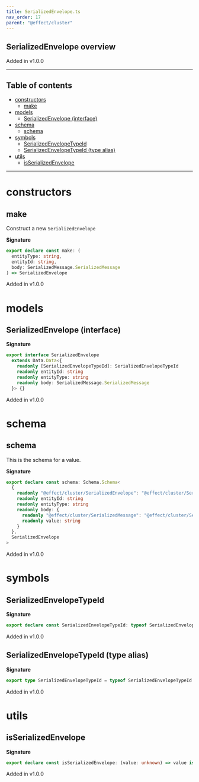```yaml
---
title: SerializedEnvelope.ts
nav_order: 17
parent: "@effect/cluster"
---
```


## SerializedEnvelope overview

Added in v1.0.0

---

<h2 class="text-delta">Table of contents</h2>

- [constructors](#constructors)
  - [make](#make)
- [models](#models)
  - [SerializedEnvelope (interface)](#serializedenvelope-interface)
- [schema](#schema)
  - [schema](#schema-1)
- [symbols](#symbols)
  - [SerializedEnvelopeTypeId](#serializedenvelopetypeid)
  - [SerializedEnvelopeTypeId (type alias)](#serializedenvelopetypeid-type-alias)
- [utils](#utils)
  - [isSerializedEnvelope](#isserializedenvelope)

---

# constructors

## make

Construct a new `SerializedEnvelope`

**Signature**

```ts
export declare const make: (
  entityType: string,
  entityId: string,
  body: SerializedMessage.SerializedMessage
) => SerializedEnvelope
```

Added in v1.0.0

# models

## SerializedEnvelope (interface)

**Signature**

```ts
export interface SerializedEnvelope
  extends Data.Data<{
    readonly [SerializedEnvelopeTypeId]: SerializedEnvelopeTypeId
    readonly entityId: string
    readonly entityType: string
    readonly body: SerializedMessage.SerializedMessage
  }> {}
```

Added in v1.0.0

# schema

## schema

This is the schema for a value.

**Signature**

```ts
export declare const schema: Schema.Schema<
  {
    readonly "@effect/cluster/SerializedEnvelope": "@effect/cluster/SerializedEnvelope"
    readonly entityId: string
    readonly entityType: string
    readonly body: {
      readonly "@effect/cluster/SerializedMessage": "@effect/cluster/SerializedMessage"
      readonly value: string
    }
  },
  SerializedEnvelope
>
```

Added in v1.0.0

# symbols

## SerializedEnvelopeTypeId

**Signature**

```ts
export declare const SerializedEnvelopeTypeId: typeof SerializedEnvelopeTypeId
```

Added in v1.0.0

## SerializedEnvelopeTypeId (type alias)

**Signature**

```ts
export type SerializedEnvelopeTypeId = typeof SerializedEnvelopeTypeId
```

Added in v1.0.0

# utils

## isSerializedEnvelope

**Signature**

```ts
export declare const isSerializedEnvelope: (value: unknown) => value is SerializedEnvelope
```

Added in v1.0.0
